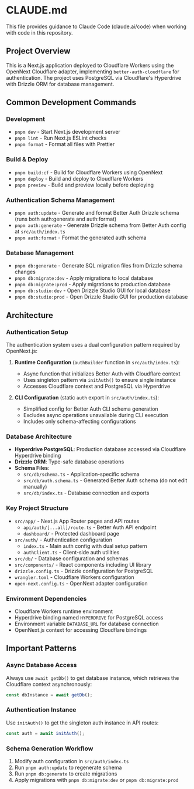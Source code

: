 # CLAUDE.md

This file provides guidance to Claude Code (claude.ai/code) when working with code in this repository.

## Project Overview

This is a Next.js application deployed to Cloudflare Workers using the OpenNext Cloudflare adapter, implementing `better-auth-cloudflare` for authentication. The project uses PostgreSQL via Cloudflare's Hyperdrive with Drizzle ORM for database management.

## Common Development Commands

### Development

- `pnpm dev` - Start Next.js development server
- `pnpm lint` - Run Next.js ESLint checks
- `pnpm format` - Format all files with Prettier

### Build & Deploy

- `pnpm build:cf` - Build for Cloudflare Workers using OpenNext
- `pnpm deploy` - Build and deploy to Cloudflare Workers
- `pnpm preview` - Build and preview locally before deploying

### Authentication Schema Management

- `pnpm auth:update` - Generate and format Better Auth Drizzle schema (runs both auth:generate and auth:format)
- `pnpm auth:generate` - Generate Drizzle schema from Better Auth config at `src/auth/index.ts`
- `pnpm auth:format` - Format the generated auth schema

### Database Management

- `pnpm db:generate` - Generate SQL migration files from Drizzle schema changes
- `pnpm db:migrate:dev` - Apply migrations to local database
- `pnpm db:migrate:prod` - Apply migrations to production database
- `pnpm db:studio:dev` - Open Drizzle Studio GUI for local database
- `pnpm db:studio:prod` - Open Drizzle Studio GUI for production database

## Architecture

### Authentication Setup

The authentication system uses a dual configuration pattern required by OpenNext.js:

1. **Runtime Configuration** (`authBuilder` function in `src/auth/index.ts`):
    - Async function that initializes Better Auth with Cloudflare context
    - Uses singleton pattern via `initAuth()` to ensure single instance
    - Accesses Cloudflare context and PostgreSQL via Hyperdrive

2. **CLI Configuration** (static `auth` export in `src/auth/index.ts`):
    - Simplified config for Better Auth CLI schema generation
    - Excludes async operations unavailable during CLI execution
    - Includes only schema-affecting configurations

### Database Architecture

- **Hyperdrive PostgreSQL**: Production database accessed via Cloudflare Hyperdrive binding
- **Drizzle ORM**: Type-safe database operations
- **Schema Files**:
    - `src/db/schema.ts` - Application-specific schema
    - `src/db/auth.schema.ts` - Generated Better Auth schema (do not edit manually)
    - `src/db/index.ts` - Database connection and exports

### Key Project Structure

- `src/app/` - Next.js App Router pages and API routes
    - `api/auth/[...all]/route.ts` - Better Auth API endpoint
    - `dashboard/` - Protected dashboard page
- `src/auth/` - Authentication configuration
    - `index.ts` - Main auth config with dual setup pattern
    - `authClient.ts` - Client-side auth utilities
- `src/db/` - Database configuration and schemas
- `src/components/` - React components including UI library
- `drizzle.config.ts` - Drizzle configuration for PostgreSQL
- `wrangler.toml` - Cloudflare Workers configuration
- `open-next.config.ts` - OpenNext adapter configuration

### Environment Dependencies

- Cloudflare Workers runtime environment
- Hyperdrive binding named `HYPERDRIVE` for PostgreSQL access
- Environment variable `DATABASE_URL` for database connection
- OpenNext.js context for accessing Cloudflare bindings

## Important Patterns

### Async Database Access

Always use `await getDb()` to get database instance, which retrieves the Cloudflare context asynchronously:

```typescript
const dbInstance = await getDb();
```

### Authentication Instance

Use `initAuth()` to get the singleton auth instance in API routes:

```typescript
const auth = await initAuth();
```

### Schema Generation Workflow

1. Modify auth configuration in `src/auth/index.ts`
2. Run `pnpm auth:update` to regenerate schema
3. Run `pnpm db:generate` to create migrations
4. Apply migrations with `pnpm db:migrate:dev` or `pnpm db:migrate:prod`
